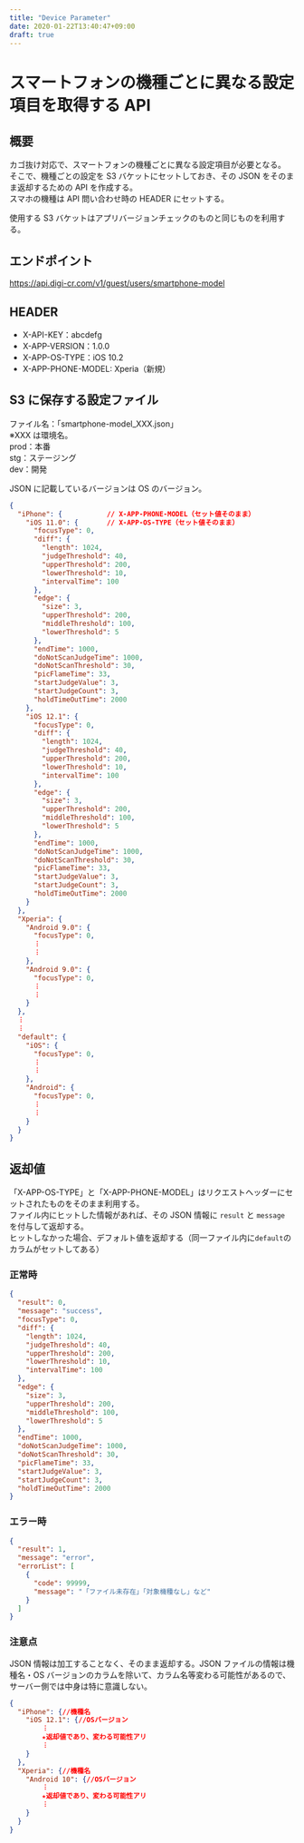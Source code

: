 ```yaml
---
title: "Device Parameter"
date: 2020-01-22T13:40:47+09:00
draft: true
---
```


# スマートフォンの機種ごとに異なる設定項目を取得する API

## 概要

カゴ抜け対応で、スマートフォンの機種ごとに異なる設定項目が必要となる。  
そこで、機種ごとの設定を S3 バケットにセットしておき、その JSON をそのまま返却するための API を作成する。  
スマホの機種は API 問い合わせ時の HEADER にセットする。

使用する S3 バケットはアプリバージョンチェックのものと同じものを利用する。

## エンドポイント

https://api.digi-cr.com/v1/guest/users/smartphone-model

## HEADER

- X-API-KEY：abcdefg
- X-APP-VERSION：1.0.0
- X-APP-OS-TYPE：iOS 10.2
- X-APP-PHONE-MODEL: Xperia（新規）

## S3 に保存する設定ファイル

ファイル名：「smartphone-model_XXX.json」  
※XXX は環境名。  
prod：本番  
stg：ステージング  
dev：開発

JSON に記載しているバージョンは OS のバージョン。

```JSON
{
  "iPhone": {           // X-APP-PHONE-MODEL（セット値そのまま）
    "iOS 11.0": {       // X-APP-OS-TYPE（セット値そのまま）
      "focusType": 0,
      "diff": {
        "length": 1024,
        "judgeThreshold": 40,
        "upperThreshold": 200,
        "lowerThreshold": 10,
        "intervalTime": 100
      },
      "edge": {
        "size": 3,
        "upperThreshold": 200,
        "middleThreshold": 100,
        "lowerThreshold": 5
      },
      "endTime": 1000,
      "doNotScanJudgeTime": 1000,
      "doNotScanThreshold": 30,
      "picFlameTime": 33,
      "startJudgeValue": 3,
      "startJudgeCount": 3,
      "holdTimeOutTime": 2000
    },
    "iOS 12.1": {
      "focusType": 0,
      "diff": {
        "length": 1024,
        "judgeThreshold": 40,
        "upperThreshold": 200,
        "lowerThreshold": 10,
        "intervalTime": 100
      },
      "edge": {
        "size": 3,
        "upperThreshold": 200,
        "middleThreshold": 100,
        "lowerThreshold": 5
      },
      "endTime": 1000,
      "doNotScanJudgeTime": 1000,
      "doNotScanThreshold": 30,
      "picFlameTime": 33,
      "startJudgeValue": 3,
      "startJudgeCount": 3,
      "holdTimeOutTime": 2000
    }
  },
  "Xperia": {
    "Android 9.0": {
      "focusType": 0,
      ︙
      ︙
    },
    "Android 9.0": {
      "focusType": 0,
      ︙
      ︙
    }
  },
  ︙
  ︙
  "default": {
    "iOS": {
      "focusType": 0,
      ︙
      ︙
    },
    "Android": {
      "focusType": 0,
      ︙
      ︙
    }
  }
}
```

## 返却値

「X-APP-OS-TYPE」と「X-APP-PHONE-MODEL」はリクエストヘッダーにセットされたものをそのまま利用する。  
ファイル内にヒットした情報があれば、その JSON 情報に `result` と `message` を付与して返却する。  
ヒットしなかった場合、デフォルト値を返却する（同一ファイル内に`default`のカラムがセットしてある）

### 正常時

```JSON
{
  "result": 0,
  "message": "success",
  "focusType": 0,
  "diff": {
    "length": 1024,
    "judgeThreshold": 40,
    "upperThreshold": 200,
    "lowerThreshold": 10,
    "intervalTime": 100
  },
  "edge": {
    "size": 3,
    "upperThreshold": 200,
    "middleThreshold": 100,
    "lowerThreshold": 5
  },
  "endTime": 1000,
  "doNotScanJudgeTime": 1000,
  "doNotScanThreshold": 30,
  "picFlameTime": 33,
  "startJudgeValue": 3,
  "startJudgeCount": 3,
  "holdTimeOutTime": 2000
}
```

### エラー時

```JSON
{
  "result": 1,
  "message": "error",
  "errorList": [
    {
      "code": 99999,
      "message": "「ファイル未存在」「対象機種なし」など"
    }
  ]
}
```

### 注意点

JSON 情報は加工することなく、そのまま返却する。JSON ファイルの情報は機種名・OS バージョンのカラムを除いて、カラム名等変わる可能性があるので、サーバー側では中身は特に意識しない。

```JSON
{
  "iPhone": {//機種名
    "iOS 12.1": {//OSバージョン
        ︙
        ★返却値であり、変わる可能性アリ
        ︙
    }
  },
  "Xperia": {//機種名
    "Android 10": {//OSバージョン
        ︙
        ★返却値であり、変わる可能性アリ
        ︙
    }
  }
}
```
